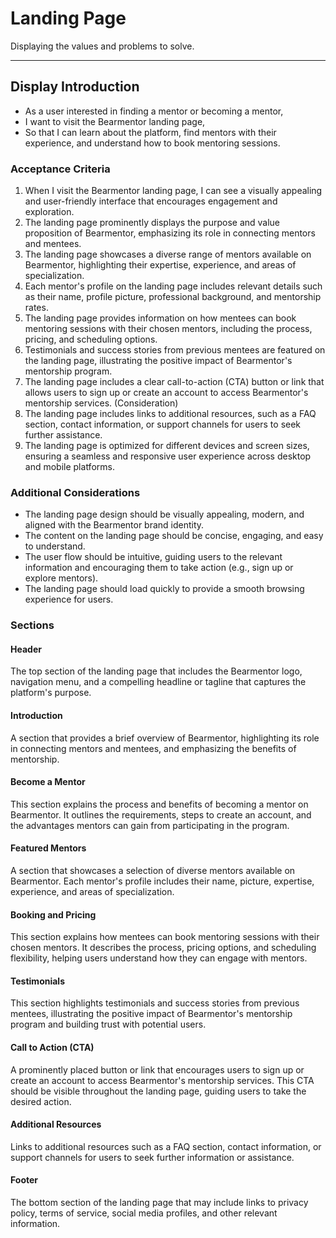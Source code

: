 # Landing Page

Displaying the values and problems to solve.

---

## Display Introduction

- As a user interested in finding a mentor or becoming a mentor,
- I want to visit the Bearmentor landing page,
- So that I can learn about the platform, find mentors with their experience,
  and understand how to book mentoring sessions.

### Acceptance Criteria

1. When I visit the Bearmentor landing page, I can see a visually appealing and
   user-friendly interface that encourages engagement and exploration.
2. The landing page prominently displays the purpose and value proposition of
   Bearmentor, emphasizing its role in connecting mentors and mentees.
3. The landing page showcases a diverse range of mentors available on
   Bearmentor, highlighting their expertise, experience, and areas of
   specialization.
4. Each mentor's profile on the landing page includes relevant details such as
   their name, profile picture, professional background, and mentorship rates.
5. The landing page provides information on how mentees can book mentoring
   sessions with their chosen mentors, including the process, pricing, and
   scheduling options.
6. Testimonials and success stories from previous mentees are featured on the
   landing page, illustrating the positive impact of Bearmentor's mentorship
   program.
7. The landing page includes a clear call-to-action (CTA) button or link that
   allows users to sign up or create an account to access Bearmentor's
   mentorship services. (Consideration)
8. The landing page includes links to additional resources, such as a FAQ
   section, contact information, or support channels for users to seek further
   assistance.
9. The landing page is optimized for different devices and screen sizes,
   ensuring a seamless and responsive user experience across desktop and mobile
   platforms.

### Additional Considerations

- The landing page design should be visually appealing, modern, and aligned with
  the Bearmentor brand identity.
- The content on the landing page should be concise, engaging, and easy to
  understand.
- The user flow should be intuitive, guiding users to the relevant information
  and encouraging them to take action (e.g., sign up or explore mentors).
- The landing page should load quickly to provide a smooth browsing experience
  for users.

### Sections

#### Header

The top section of the landing page that includes the Bearmentor logo,
navigation menu, and a compelling headline or tagline that captures the
platform's purpose.

#### Introduction

A section that provides a brief overview of Bearmentor, highlighting its role in
connecting mentors and mentees, and emphasizing the benefits of mentorship.

#### Become a Mentor

This section explains the process and benefits of becoming a mentor on
Bearmentor. It outlines the requirements, steps to create an account, and the
advantages mentors can gain from participating in the program.

#### Featured Mentors

A section that showcases a selection of diverse mentors available on Bearmentor.
Each mentor's profile includes their name, picture, expertise, experience, and
areas of specialization.

#### Booking and Pricing

This section explains how mentees can book mentoring sessions with their chosen
mentors. It describes the process, pricing options, and scheduling flexibility,
helping users understand how they can engage with mentors.

#### Testimonials

This section highlights testimonials and success stories from previous mentees,
illustrating the positive impact of Bearmentor's mentorship program and building
trust with potential users.

#### Call to Action (CTA)

A prominently placed button or link that encourages users to sign up or create
an account to access Bearmentor's mentorship services. This CTA should be
visible throughout the landing page, guiding users to take the desired action.

#### Additional Resources

Links to additional resources such as a FAQ section, contact information, or
support channels for users to seek further information or assistance.

#### Footer

The bottom section of the landing page that may include links to privacy policy,
terms of service, social media profiles, and other relevant information.

